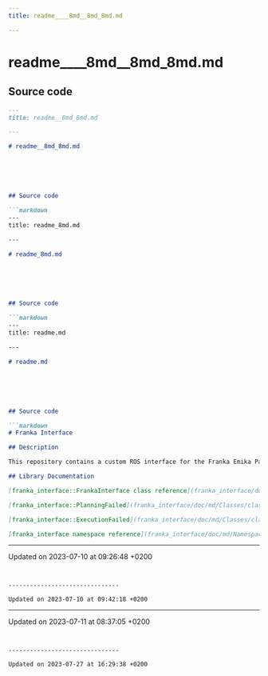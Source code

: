 ```yaml
---
title: readme____8md__8md_8md.md

---
```


# readme____8md__8md_8md.md






## Source code

```markdown
---
title: readme__8md_8md.md

---

# readme__8md_8md.md






## Source code

```markdown
---
title: readme_8md.md

---

# readme_8md.md






## Source code

```markdown
---
title: readme.md

---

# readme.md






## Source code

```markdown
# Franka Interface

## Description

This repository contains a custom ROS interface for the Franka Emika Panda robot. It is based on the moveit framework, but provides a more convenient interface for the robot and a custom parameterization.

## Library Documentation

[franka_interface::FrankaInterface class reference](franka_interface/doc/md/Classes/classfranka__interface_1_1FrankaInterface.md)

[franka_interface::PlanningFailed](franka_interface/doc/md/Classes/classfranka__interface_1_1PlanningFailed.md)

[franka_interface::ExecutionFailed](franka_interface/doc/md/Classes/classfranka__interface_1_1ExecutionFailed.md)

[franka_interface namespace reference](franka_interface/doc/md/Namespaces/namespacefranka__interface.md)
```


-------------------------------

Updated on 2023-07-10 at 09:26:48 +0200
```


-------------------------------

Updated on 2023-07-10 at 09:42:18 +0200
```


-------------------------------

Updated on 2023-07-11 at 08:37:05 +0200
```


-------------------------------

Updated on 2023-07-27 at 16:29:38 +0200
